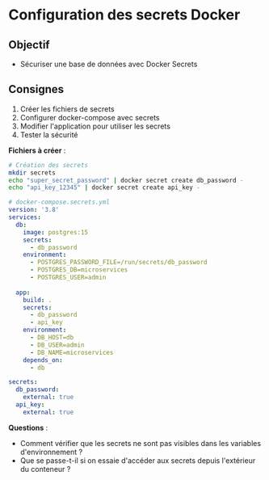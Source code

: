 # Configuration des secrets Docker

## Objectif

- Sécuriser une base de données avec Docker Secrets

## Consignes

1. Créer les fichiers de secrets
2. Configurer docker-compose avec secrets
3. Modifier l'application pour utiliser les secrets
4. Tester la sécurité

**Fichiers à créer** :

```bash
# Création des secrets
mkdir secrets
echo "super_secret_password" | docker secret create db_password -
echo "api_key_12345" | docker secret create api_key -
```

```yaml
# docker-compose.secrets.yml
version: '3.8'
services:
  db:
    image: postgres:15
    secrets:
      - db_password
    environment:
      - POSTGRES_PASSWORD_FILE=/run/secrets/db_password
      - POSTGRES_DB=microservices
      - POSTGRES_USER=admin
    
  app:
    build: .
    secrets:
      - db_password
      - api_key
    environment:
      - DB_HOST=db
      - DB_USER=admin
      - DB_NAME=microservices
    depends_on:
      - db

secrets:
  db_password:
    external: true
  api_key:
    external: true
```

**Questions** :
- Comment vérifier que les secrets ne sont pas visibles dans les variables d'environnement ?
- Que se passe-t-il si on essaie d'accéder aux secrets depuis l'extérieur du conteneur ?
